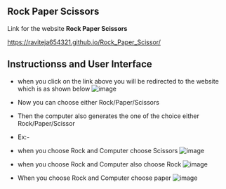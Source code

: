 Rock Paper Scissors
---

Link for the website <strong> Rock Paper Scissors</strong>

https://raviteja654321.github.io/Rock_Paper_Scissor/

Instructionss and User Interface
---
* when you click on the link above you will be redirected to the website which is as shown below
![image](https://user-images.githubusercontent.com/94986564/208866545-ffef43a9-9177-49b5-ba03-1813d70f9c28.png)

* Now you can choose either Rock/Paper/Scissors
* Then the computer also generates the one of the choice either Rock/Paper/Scissor
* Ex:- 
* when you choose Rock and Computer choose Scissors
![image](https://user-images.githubusercontent.com/94986564/208866441-7c71fdea-5d77-460c-a0c9-700ac4e51f98.png)
* when you choose Rock and Computer also choose Rock
![image](https://user-images.githubusercontent.com/94986564/208866116-0897d01a-b710-472a-85ec-3a3a4cadb658.png)
* When you choose Rock and Computer choose paper
![image](https://user-images.githubusercontent.com/94986564/208866305-62b9440c-a660-4986-8234-978e024c3e94.png)
